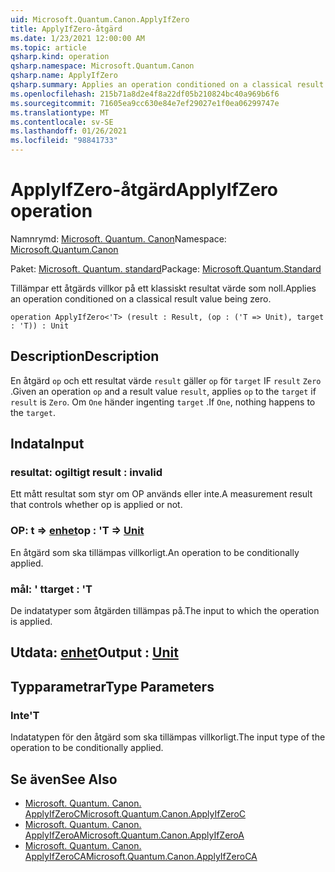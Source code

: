 ```yaml
---
uid: Microsoft.Quantum.Canon.ApplyIfZero
title: ApplyIfZero-åtgärd
ms.date: 1/23/2021 12:00:00 AM
ms.topic: article
qsharp.kind: operation
qsharp.namespace: Microsoft.Quantum.Canon
qsharp.name: ApplyIfZero
qsharp.summary: Applies an operation conditioned on a classical result value being zero.
ms.openlocfilehash: 215b71a8d2e4f8a22df05b210824bc40a969b6f6
ms.sourcegitcommit: 71605ea9cc630e84e7ef29027e1f0ea06299747e
ms.translationtype: MT
ms.contentlocale: sv-SE
ms.lasthandoff: 01/26/2021
ms.locfileid: "98841733"
---
```

# <a name="applyifzero-operation"></a><span data-ttu-id="ffc1e-102">ApplyIfZero-åtgärd</span><span class="sxs-lookup"><span data-stu-id="ffc1e-102">ApplyIfZero operation</span></span>

<span data-ttu-id="ffc1e-103">Namnrymd: [Microsoft. Quantum. Canon](xref:Microsoft.Quantum.Canon)</span><span class="sxs-lookup"><span data-stu-id="ffc1e-103">Namespace: [Microsoft.Quantum.Canon](xref:Microsoft.Quantum.Canon)</span></span>

<span data-ttu-id="ffc1e-104">Paket: [Microsoft. Quantum. standard](https://nuget.org/packages/Microsoft.Quantum.Standard)</span><span class="sxs-lookup"><span data-stu-id="ffc1e-104">Package: [Microsoft.Quantum.Standard](https://nuget.org/packages/Microsoft.Quantum.Standard)</span></span>


<span data-ttu-id="ffc1e-105">Tillämpar ett åtgärds villkor på ett klassiskt resultat värde som noll.</span><span class="sxs-lookup"><span data-stu-id="ffc1e-105">Applies an operation conditioned on a classical result value being zero.</span></span>

```qsharp
operation ApplyIfZero<'T> (result : Result, (op : ('T => Unit), target : 'T)) : Unit
```


## <a name="description"></a><span data-ttu-id="ffc1e-106">Description</span><span class="sxs-lookup"><span data-stu-id="ffc1e-106">Description</span></span>

<span data-ttu-id="ffc1e-107">En åtgärd `op` och ett resultat värde `result` gäller `op` för `target` IF `result` `Zero` .</span><span class="sxs-lookup"><span data-stu-id="ffc1e-107">Given an operation `op` and a result value `result`, applies `op` to the `target` if `result` is `Zero`.</span></span> <span data-ttu-id="ffc1e-108">Om `One` händer ingenting `target` .</span><span class="sxs-lookup"><span data-stu-id="ffc1e-108">If `One`, nothing happens to the `target`.</span></span>

## <a name="input"></a><span data-ttu-id="ffc1e-109">Indata</span><span class="sxs-lookup"><span data-stu-id="ffc1e-109">Input</span></span>

### <a name="result--__invalidresult__"></a><span data-ttu-id="ffc1e-110">resultat: __ogiltigt <Result>__</span><span class="sxs-lookup"><span data-stu-id="ffc1e-110">result : __invalid<Result>__</span></span>

<span data-ttu-id="ffc1e-111">Ett mått resultat som styr om OP används eller inte.</span><span class="sxs-lookup"><span data-stu-id="ffc1e-111">A measurement result that controls whether op is applied or not.</span></span>


### <a name="op--t--unit"></a><span data-ttu-id="ffc1e-112">OP: t => [enhet](xref:microsoft.quantum.lang-ref.unit)</span><span class="sxs-lookup"><span data-stu-id="ffc1e-112">op : 'T => [Unit](xref:microsoft.quantum.lang-ref.unit)</span></span> 

<span data-ttu-id="ffc1e-113">En åtgärd som ska tillämpas villkorligt.</span><span class="sxs-lookup"><span data-stu-id="ffc1e-113">An operation to be conditionally applied.</span></span>


### <a name="target--t"></a><span data-ttu-id="ffc1e-114">mål: ' t</span><span class="sxs-lookup"><span data-stu-id="ffc1e-114">target : 'T</span></span>

<span data-ttu-id="ffc1e-115">De indatatyper som åtgärden tillämpas på.</span><span class="sxs-lookup"><span data-stu-id="ffc1e-115">The input to which the operation is applied.</span></span>



## <a name="output--unit"></a><span data-ttu-id="ffc1e-116">Utdata: [enhet](xref:microsoft.quantum.lang-ref.unit)</span><span class="sxs-lookup"><span data-stu-id="ffc1e-116">Output : [Unit](xref:microsoft.quantum.lang-ref.unit)</span></span>



## <a name="type-parameters"></a><span data-ttu-id="ffc1e-117">Typparametrar</span><span class="sxs-lookup"><span data-stu-id="ffc1e-117">Type Parameters</span></span>

### <a name="t"></a><span data-ttu-id="ffc1e-118">Inte</span><span class="sxs-lookup"><span data-stu-id="ffc1e-118">'T</span></span>

<span data-ttu-id="ffc1e-119">Indatatypen för den åtgärd som ska tillämpas villkorligt.</span><span class="sxs-lookup"><span data-stu-id="ffc1e-119">The input type of the operation to be conditionally applied.</span></span>

## <a name="see-also"></a><span data-ttu-id="ffc1e-120">Se även</span><span class="sxs-lookup"><span data-stu-id="ffc1e-120">See Also</span></span>

- [<span data-ttu-id="ffc1e-121">Microsoft. Quantum. Canon. ApplyIfZeroC</span><span class="sxs-lookup"><span data-stu-id="ffc1e-121">Microsoft.Quantum.Canon.ApplyIfZeroC</span></span>](xref:Microsoft.Quantum.Canon.ApplyIfZeroC)
- [<span data-ttu-id="ffc1e-122">Microsoft. Quantum. Canon. ApplyIfZeroA</span><span class="sxs-lookup"><span data-stu-id="ffc1e-122">Microsoft.Quantum.Canon.ApplyIfZeroA</span></span>](xref:Microsoft.Quantum.Canon.ApplyIfZeroA)
- [<span data-ttu-id="ffc1e-123">Microsoft. Quantum. Canon. ApplyIfZeroCA</span><span class="sxs-lookup"><span data-stu-id="ffc1e-123">Microsoft.Quantum.Canon.ApplyIfZeroCA</span></span>](xref:Microsoft.Quantum.Canon.ApplyIfZeroCA)